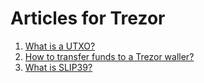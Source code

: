 # Articles for Trezor

1. [What is a UTXO?](/articles/what-is-a-utxo.md)
2. [How to transfer funds to a Trezor waller?](/articles/how-to-transfer-crypto-to-trezor.md)
3. [What is SLIP39?](/articles/SLIP39-trezor.md)
